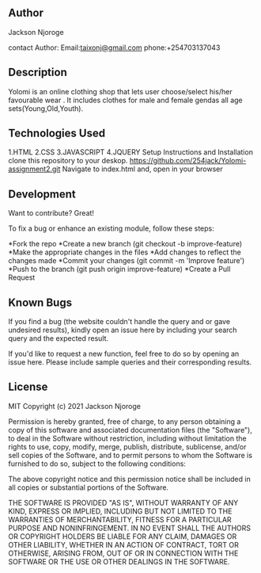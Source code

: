 ## Author

Jackson Njoroge

contact Author: Email:taixonj@gmail.com
                phone:+254703137043
 
                
## Description

  Yolomi is an online clothing shop that lets user choose/select his/her favourable wear . 
  It includes clothes for male and female gendas all age sets(Young,Old,Youth).



## Technologies Used


1.HTML
2.CSS
3.JAVASCRIPT
4.JQUERY
 Setup Instructions and Installation
 clone this repository to your deskop. https://github.com/254jack/Yolomi-assignment2.git
 Navigate to index.html and,
 open in your browser



## Development
Want to contribute? Great!

To fix a bug or enhance an existing module, follow these steps:

*Fork the repo
*Create a new branch (git checkout -b improve-feature)
*Make the appropriate changes in the files
*Add changes to reflect the changes made
*Commit your changes (git commit -m 'Improve feature')
*Push to the branch (git push origin improve-feature)
*Create a Pull Request

## Known Bugs

If you find a bug (the website couldn't handle the query and or gave undesired results), kindly open an issue here by including your search query and the expected result.

If you'd like to request a new function, feel free to do so by opening an issue here. Please include sample queries and their corresponding results.

## License
MIT Copyright (c) 2021 Jackson Njoroge

Permission is hereby granted, free of charge, to any person obtaining a copy of this software and associated documentation files (the "Software"), to deal in the Software without restriction, including without limitation the rights to use, copy, modify, merge, publish, distribute, sublicense, and/or sell copies of the Software, and to permit persons to whom the Software is furnished to do so, subject to the following conditions:

The above copyright notice and this permission notice shall be included in all copies or substantial portions of the Software.

THE SOFTWARE IS PROVIDED "AS IS", WITHOUT WARRANTY OF ANY KIND, EXPRESS OR IMPLIED, INCLUDING BUT NOT LIMITED TO THE WARRANTIES OF MERCHANTABILITY, FITNESS FOR A PARTICULAR PURPOSE AND NONINFRINGEMENT. IN NO EVENT SHALL THE AUTHORS OR COPYRIGHT HOLDERS BE LIABLE FOR ANY CLAIM, DAMAGES OR OTHER LIABILITY, WHETHER IN AN ACTION OF CONTRACT, TORT OR OTHERWISE, ARISING FROM, OUT OF OR IN CONNECTION WITH THE SOFTWARE OR THE USE OR OTHER DEALINGS IN THE SOFTWARE.

       